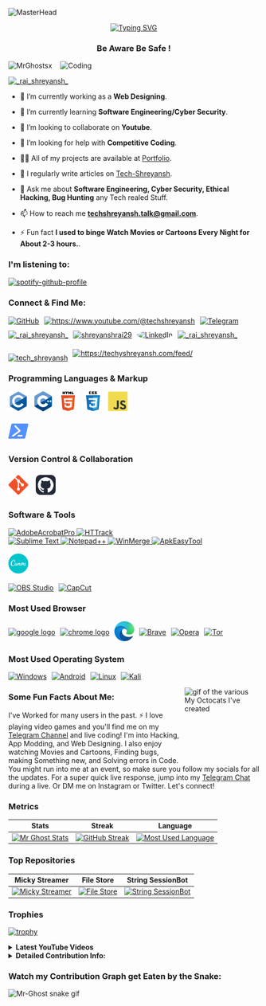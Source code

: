 ![MasterHead](https://cdn.jsdelivr.net/gh/MrGhostsx/MrGhostsx@main/Images/banner.png)
<div align="center">
<a href="https://git.io/typing-svg"><img src="https://readme-typing-svg.demolab.com?font=Fira+Code&pause=1000&center=true&vCenter=true&random=true&width=435&lines=Hii+There!+%F0%9F%91%8B;I'm++Mr+Ghost+%F0%9F%91%A8%E2%80%8D%F0%9F%92%BB" alt="Typing SVG" /></a>
</div>
<h3 align="center">Be Aware Be Safe !</h3>
<img align="right" alt="Coding" width="400" src="https://cdn.jsdelivr.net/gh/MrGhostsx/MrGhostsx@main/Images/Panda.gif">
<p align="left"> <img src="https://komarev.com/ghpvc/?username=MrGhostsx&label=Profile%20views&color=0e75b6&style=flat" alt="MrGhostsx" /> </p>

<p align="left"> <a href="https://twitter.com/_rai_shreyansh_" target="blank"><img src="https://img.shields.io/twitter/follow/_rai_shreyansh_?logo=twitter&style=for-the-badge" alt="_rai_shreyansh_" /></a> </p>

- 🔭 I’m currently working as a **Web Designing**.
  
- 🌱 I’m currently learning **Software Engineering/Cyber Security**.

- 👯 I’m looking to collaborate on **Youtube**.

- 🤝 I’m looking for help with **Competitive Coding**.

- 👨‍💻 All of my projects are available at [Portfolio](https://techyshreyansh.github.io/Resume/).

- 📝 I regularly write articles on [Tech-Shreyansh](micoguides.blogspot.com).

- 💬 Ask me about **Software Engineering, Cyber Security, Ethical Hacking, Bug Hunting** any Tech realed Stuff.

- 📫 How to reach me **techshreyansh.talk@gmail.com**.

- ⚡ Fun fact **I used to binge Watch Movies or Cartoons Every Night for About 2-3 hours.**.

### I'm listening to:

[![spotify-github-profile](https://spotify-github-profile.kittinanx.com/api/view?uid=31omun422jxwf3dbgmqv3rda4jn4&cover_image=true&theme=novatorem&show_offline=false&background_color=121212&interchange=true&bar_color=53b14f&bar_color_cover=false)](https://github.com/kittinan/spotify-github-profile)

<p align="left">
<h3>Connect & Find Me:</h3>
  <div style="display: flex; flex-wrap: wrap; gap: 10px; align-items: center;">
<a href="https://github.com/techyshreyansh" target="blank">
  <img align="center" src="https://raw.githubusercontent.com/rahuldkjain/github-profile-readme-generator/master/src/images/icons/Social/github.svg" alt="GitHub" height="30" width="40" /></a>
<a href="https://www.youtube.com/c/https://www.youtube.com/@techshreyansh" target="blank">
  <img align="center" src="https://raw.githubusercontent.com/rahuldkjain/github-profile-readme-generator/master/src/images/icons/Social/youtube.svg" alt="https://www.youtube.com/@techshreyansh" height="30" width="40" /></a>
<a href="https://t.me/Tech_Shreyansh2" target="blank">
  <img align="center" src="https://upload.wikimedia.org/wikipedia/commons/8/82/Telegram_logo.svg" alt="Telegram" height="30" width="40" /></a>
<a href="https://instagram.com/_rai_shreyansh_" target="blank">
  <img align="center" src="https://raw.githubusercontent.com/rahuldkjain/github-profile-readme-generator/master/src/images/icons/Social/instagram.svg" alt="_rai_shreyansh_" height="30" width="40" /></a>
<a href="https://fb.com/shreyanshrai29" target="blank">
  <img align="center" src="https://raw.githubusercontent.com/rahuldkjain/github-profile-readme-generator/master/src/images/icons/Social/facebook.svg" alt="shreyanshrai29" height="30" width="40" /></a>
<a href="https://www.linkedin.com/in/ritikrai01" target="blank">
  <img align="center" src="https://i.ibb.co/pyJhzT4/linkedin-256x256.png" alt="LinkedIn" height="30" width="30" style="border-radius: 50%;" /></a>
<a href="https://twitter.com/_rai_shreyansh_" target="blank">
  <img align="center" src="https://raw.githubusercontent.com/rahuldkjain/github-profile-readme-generator/master/src/images/icons/Social/twitter.svg" alt="_rai_shreyansh_" height="30" width="40" /></a>
<a href="https://codepen.io/tech_shreyansh" target="blank">
</br>
  <img align="center" src="https://raw.githubusercontent.com/rahuldkjain/github-profile-readme-generator/master/src/images/icons/Social/codepen.svg" alt="tech_shreyansh" height="30" width="40" /></a>
<a href="/https://techyshreyansh.com/feed/" target="blank">
  <img align="center" src="https://raw.githubusercontent.com/rahuldkjain/github-profile-readme-generator/master/src/images/icons/Social/rss.svg" alt="https://techyshreyansh.com/feed/" height="30" width="40" /></a>
</p>
  </div>

<p align="left">
    <h3>Programming Languages & Markup</h3>
    <div style="display: flex; flex-wrap: wrap; gap: 10px; align-items: center;">
      <a href="https://www.cprogramming.com/" target="_blank" rel="noreferrer">
          <img src="https://raw.githubusercontent.com/devicons/devicon/master/icons/c/c-original.svg" alt="C" width="40" height="40"/>
        </a>
       <a href="https://www.w3schools.com/cpp/" target="_blank" rel="noreferrer">
          <img src="https://raw.githubusercontent.com/devicons/devicon/master/icons/cplusplus/cplusplus-original.svg" alt="C++" width="40" height="40"/>
        </a>
      <a href="https://developer.mozilla.org/en-US/docs/Web/HTML" target="_blank" rel="noreferrer">
          <img src="https://raw.githubusercontent.com/devicons/devicon/master/icons/html5/html5-original-wordmark.svg" alt="HTML5" width="40" height="40"/>
        </a>
       <a href="https://developer.mozilla.org/en-US/docs/Web/CSS" target="_blank" rel="noreferrer">
          <img src="https://raw.githubusercontent.com/devicons/devicon/master/icons/css3/css3-original-wordmark.svg" alt="CSS3" width="40" height="40"/>
        </a>
      <a href="https://developer.mozilla.org/en-US/docs/Web/JavaScript" target="_blank" rel="noreferrer"> <img src="https://raw.githubusercontent.com/devicons/devicon/master/icons/javascript/javascript-original.svg" alt="javascript" width="40" height="40"/> </a>
    </div>
    <br/>
     <div style="display: flex; align-items: center; gap: 10px;">
        <!-- Shreyansh bahasa Markup -->
         <a href="https://www.powershell.org/" target="_blank" rel="noreferrer">
          <img src="https://raw.githubusercontent.com/devicons/devicon/master/icons/powershell/powershell-original.svg" alt="PowerShell" width="40" height="40"/>
        </a>
</div>
 <!--   <h3 style="font-weight: bold; text-decoration: underline;">Development Frameworks, Tools & Databases</h3>
    <!-- Web Frameworks and Tools -->
<!--     <h5>Web Frameworks and Tools</h5> -->
<!--    <div style="display: flex; align-items: center; gap: 10px;">
        <a href="https://getbootstrap.com/" target="_blank" rel="noreferrer">
            <img src="https://raw.githubusercontent.com/devicons/devicon/master/icons/bootstrap/bootstrap-original-wordmark.svg" alt="Bootstrap" width="40" height="40"/>
        </a>
        <a href="https://tailwindcss.com/" target="_blank" rel="noreferrer">
            <img src="https://www.vectorlogo.zone/logos/tailwindcss/tailwindcss-icon.svg" alt="Tailwind CSS" width="40" height="40"/>
        </a>
        <a href="https://laravel.com" target="_blank" rel="noreferrer">
            <img src="https://github.com/tandpfun/skill-icons/blob/main/icons/Laravel-Dark.svg" alt="Laravel" width="40" height="40"/>
        </a>
        <a href="https://nodejs.org/en" target="_blank" rel="noreferrer">
          <img src="https://github.com/tandpfun/skill-icons/blob/main/icons/NodeJS-Dark.svg" alt="nodejs" width="40" height="40" />
        </a>
    </div>
    <br/> -->
    <!-- Databases -->
<!--     <h5>Databases</h5> -->
 <!--   <div style="display: flex; align-items: center; gap: 10px;">
        <a href="https://www.mysql.com/" target="_blank" rel="noreferrer">
<!--             <img src="https://raw.githubusercontent.com/devicons/devicon/master/icons/mysql/mysql-original.svg" alt="MySQL" width="40" height="40"/> -->
     <!--       <img src="https://cdn4.iconfinder.com/data/icons/logos-3/181/MySQL-512.png" alt="MySQL" width="40" height="40"/>
        </a>
<!--         <a href="https://www.postgresql.org/" target="_blank" rel="noreferrer">
            <img src="https://raw.githubusercontent.com/devicons/devicon/master/icons/postgresql/postgresql-original.svg" alt="PostgreSQL" width="40" height="40"/>
        </a>
        <a href="https://www.mongodb.com/" target="_blank" rel="noreferrer">
            <img src="https://raw.githubusercontent.com/devicons/devicon/master/icons/mongodb/mongodb-original.svg" alt="MongoDB" width="40" height="40"/>
        </a>
        <a href="https://redis.io/" target="_blank" rel="noreferrer">
            <img src="https://raw.githubusercontent.com/devicons/devicon/master/icons/redis/redis-original.svg" alt="Redis" width="40" height="40"/>
        </a>
    </div> -->
    <!-- Mobile Development Tools -->
<!--     <h5>Mobile Development Frameworks & Tools</h5>
    <div style="display: flex; align-items: center; gap: 10px;">
        <a href="https://flutter.dev/" target="_blank" rel="noreferrer">
            <img src="https://cdn.icon-icons.com/icons2/2107/PNG/512/file_type_flutter_icon_130599.png" alt="Flutter" width="40" height="40"/>
        </a>
        <a href="https://reactnative.dev/" target="_blank" rel="noreferrer">
            <img src="https://reactnative.dev/img/header_logo.svg" alt="React Native" width="40" height="40"/>
        </a>
        <a href="https://developer.android.com/studio" target="_blank" rel="noreferrer">
            <img src="https://developer.android.com/images/brand/Android_Robot.png" alt="Android Studio" width="40" height="40"/>
        </a>
        <a href="https://developer.apple.com/xcode/" target="_blank" rel="noreferrer">
            <img src="https://developer.apple.com/assets/elements/icons/xcode/xcode-128x128.png" alt="Xcode" width="40" height="40"/>
        </a>
    </div> -->
<!--    <h3>Data Science, Machine Learning, & Visualization Tools</h3>
    <div style="display: flex; flex-wrap: wrap; gap: 10px; align-items: center;">
        <a href="https://pandas.pydata.org/" target="_blank" rel="noreferrer">
            <img src="https://raw.githubusercontent.com/devicons/devicon/master/icons/pandas/pandas-original.svg" alt="pandas" width="40" height="40"/>
        </a>
        <a href="https://numpy.org/" target="_blank" rel="noreferrer">
            <img src="https://raw.githubusercontent.com/devicons/devicon/master/icons/numpy/numpy-original.svg" alt="numpy" width="40" height="40"/>
        </a>
        <a href="https://www.tensorflow.org/" target="_blank" rel="noreferrer">
            <img src="https://raw.githubusercontent.com/devicons/devicon/master/icons/tensorflow/tensorflow-original.svg" alt="tensorflow" width="40" height="40"/>
        </a>
        <a href="https://seaborn.pydata.org/" target="_blank" rel="noreferrer">
            <img src="https://seaborn.pydata.org/_images/logo-mark-lightbg.svg" alt="seaborn" width="40" height="40"/>
        </a>
        <a href="https://scikit-learn.org/" target="_blank" rel="noreferrer">
            <img src="https://upload.wikimedia.org/wikipedia/commons/0/05/Scikit_learn_logo_small.svg" alt="scikit_learn" width="40" height="40"/>
        </a>
        <a href="https://matplotlib.org/" target="_blank" rel="noreferrer">
            <img src="https://raw.githubusercontent.com/devicons/devicon/master/icons/matplotlib/matplotlib-original.svg" alt="matplotlib" width="40" height="40"/>
        </a> -->
<!--         <a href="https://flask.palletsprojects.com/" target="_blank" rel="noreferrer"> 
            <img src="https://www.vectorlogo.zone/logos/pocoo_flask/pocoo_flask-icon.svg" alt="flask" width="40" height="40"/> 
        </a> -->
<!--         <a href="https://pytorch.org/" target="_blank" rel="noreferrer">
            <img src="https://raw.githubusercontent.com/devicons/devicon/master/icons/pytorch/pytorch-original.svg" alt="pytorch" width="40" height="40"/>
        </a> -->
<!--         <a target="_blank" href="https://www.vectorlogo.zone/logos/opencv/opencv-icon.svg" style="display: inline-block;">
            <img src="https://www.vectorlogo.zone/logos/opencv/opencv-icon.svg" alt="opencv" width="40" height="40" />
        </a> 
    </div>
<!--     <br/> 
    <div style="display: flex; align-items: center; gap: 10px;">
<!--         <a href="https://scrapy.org/" target="_blank" rel="noreferrer">
            <img src="https://scrapy.org/img/scrapylogo.png" alt="Scrapy" width="125" height="40"/>
        </a> -->
<!--         <a href="https://www.crummy.com/software/BeautifulSoup/bs4/doc/" target="_blank" rel="noreferrer">
           <img src="https://scrapingant.com/blog/img/blog/beautifulsoup-logo.png" alt="Beautiful Soup" width="40" height="40"/> 
            <img src="https://cdn.analyticsvidhya.com/wp-content/uploads/2020/03/ws3.png" alt="Beautiful Soup" width="80" height="40"/>
        </a> -->
<!--         <a href="https://requests.readthedocs.io/en/master/" target="_blank" rel="noreferrer">
            <img src="https://www.pngkit.com/png/full/70-701671_requests-python-logo-python-requests-logo.png" alt="Requests" width="40" height="40"/>
            <img src="https://www.nicepng.com/png/full/70-702215_python-logo-png.png" alt="Requests" width="25" height="40"/>
        </a> -->
<!--         <a href="https://www.selenium.dev/" target="_blank" rel="noreferrer">
            <img src="https://www.selenium.dev/images/selenium_logo_square_green.png" alt="Selenium" width="40" height="40"/>
        </a> -->
    </div>
    <h3>Version Control & Collaboration</h3>
    <div style="display: flex; align-items: center; gap: 10px;">
        <a href="https://git-scm.com/" target="_blank" rel="noreferrer">
            <img src="https://raw.githubusercontent.com/devicons/devicon/master/icons/git/git-original.svg" alt="Git" width="40" height="40" />
        </a>
        <a href="https://github.com/" target="_blank" rel="noreferrer" >
            <img src="https://github.com/tandpfun/skill-icons/blob/main/icons/Github-Dark.svg" alt="GitHub" width="40" height="40" style="background-color: #ffffff; padding: 5px; border-radius: 5px;"/>
        </a>
    </div>
     <h3>Software & Tools</h3>
    <!-- Data Visualization Tools -->
       <a href="https://www.adobe.com/acrobat/acrobat-pro.html" target="_blank" rel="noreferrer">
            <img src="https://cdn.jsdelivr.net/gh/MrGhostsx/MrGhostsx@main/Images/free-adobe-acrobat-pro-icon-down.png" alt="AdobeAcrobatPro" width="40" height="40"/>
        </a>
        <a href="https://www.httrack.com/page/2/en/index.html" target="_blank" rel="noreferrer">
            <img src="https://cdn.jsdelivr.net/gh/MrGhostsx/MrGhostsx@main/Images/httrack-website-copier-logo.png" alt="HTTrack" width="40" height="40"/>
        </a>
    </div>
    <br/>
    <!-- Development Tools -->
<!--     <h5>Development Tools</h5> -->
        <a href="https://www.sublimetext.com/" target="_blank" rel="noreferrer">
            <img src="https://freepngimg.com/icon/download/search/9070-sublime-text.png" alt="Sublime Text" width="40" height="40"/>
        </a> 
        <a href="https://notepad-plus-plus.org/" target="_blank" rel="noreferrer">
            <img src="https://notepad-plus-plus.org/images/logo.svg" alt="Notepad++" width="40" height="40"/>
        </a> 
        <a href="https://winmerge.org/?lang=en" target="_blank" rel="noreferrer">
            <img src="https://cdn.jsdelivr.net/gh/MrGhostsx/MrGhostsx@main/Images/WinMerge1.png" alt="WinMerge" width="40" height="40"/>
        </a> 
         <a href="https://xdaforums.com/t/closed-discontinued-windows-apk-easy-tool-v1-60-2022-06-23.3333960/" target="_blank" rel="noreferrer">
            <img src="https://cdn.jsdelivr.net/gh/MrGhostsx/MrGhostsx@main/Images/apk-easy-tool.png" alt="ApkEasyTool" width="40" height="40"/>
        </a> 
    </div>
    <br/>
   <!-- <div style="display: flex; align-items: center; gap: 10px;">
        <a href="https://laragon.org/" target="_blank" rel="noreferrer">
            <img src="https://user-images.githubusercontent.com/176/211701214-b1635bd3-0fa2-477f-9578-54e506dc7d08.png" alt="Laragon" width="40" height="40"/>
        </a> -->
    </div>
    <br/>
    <!-- Design Tools -->
<!--     <h5>Design Tools</h5> -->
    <div style="display: flex; align-items: center; gap: 10px;">
        <a href="https://www.canva.com/" target="_blank" rel="noreferrer">
            <img src="https://raw.githubusercontent.com/devicons/devicon/master/icons/canva/canva-original.svg" alt="Canva" width="40" height="40"/>
        </a>
    </div>
    <!-- Streaming Tools -->
    <br/>
<!--     <h5>Streaming Tools</h5> -->
    <div style="display: flex; align-items: center; gap: 10px;">
        <a href="https://obsproject.com/" target="_blank" rel="noreferrer">
            <img src="https://iconape.com/wp-content/png_logo_vector/obs-studio-logo.png" alt="OBS Studio" width="40" height="40"/>
        </a>
        <a href="https://www.capcut.com/" target="_blank" rel="noreferrer">
            <img src="https://freelogopng.com/images/all_img/1664284836cap-cut-logo-png.png" alt="CapCut" width="40" height="40"/>
        </a>
    </div>
    
  <h3>Most Used Browser</h3>
     <div style="display: flex; flex-wrap: wrap; gap: 10px; align-items: center;">
        <a href="https://www.google.com/" target="_blank" rel="noreferrer">
            <img src="https://cdn.jsdelivr.net/gh/devicons/devicon/icons/google/google-original.svg" height="40" alt="google logo"  />
        </a>
        <a href="https://www.google.com/chrome/" target="_blank" rel="noreferrer">
            <img src="https://cdn.jsdelivr.net/gh/devicons/devicon/icons/chrome/chrome-original.svg" height="40" alt="chrome logo"  />
        </a>
        <a href="https://www.microsoft.com/en-us/edge" target="_blank" rel="noreferrer">
            <img src="https://raw.githubusercontent.com/alrra/browser-logos/main/src/edge/edge.svg" alt="Edge" width="40" height="40"/>
        </a>
        <a href="https://www.brave.com/" target="_blank" rel="noreferrer">
            <img src="https://cdn.simpleicons.org/Brave/Brave-Original.svg" alt="Brave" width="40" height="40"/>
        </a>
               <a href="https://www.brave.com/" target="_blank" rel="noreferrer">
            <img src="https://cdn.jsdelivr.net/gh/MrGhostsx/MrGhostsx@refs/heads/main/Images/opera-icon.svg" alt="Opera" width="40" height="40"/>
        </a>
               <a href="https://www.brave.com/" target="_blank" rel="noreferrer">
            <img src="https://cdn.jsdelivr.net/gh/MrGhostsx/MrGhostsx@refs/heads/main/Images/tor-browser-icon.svg" alt="Tor" width="40" height="40"/>
        </a>
     </div>
     <h3>Most Used Operating System</h3>
    <div style="display: flex; align-items: center; gap: 10px;">
        <a href="https://www.microsoft.com/windows" target="_blank" rel="noreferrer">
            <img src="https://cdn.jsdelivr.net/gh/devicons/devicon/icons/windows8/windows8-original.svg" alt="Windows" width="40" height="40"/>
        </a>
        <a href="https://www.android.com/" target="_blank" rel="noreferrer">
            <img src="https://cdn.jsdelivr.net/gh/devicons/devicon/icons/android/android-original.svg" alt="Android" width="40" height="40"/>
        </a>
        <a href="https://www.linux.org/" target="_blank" rel="noreferrer">
            <img src="https://cdn.jsdelivr.net/gh/MrGhostsx/MrGhostsx@refs/heads/main/Images/linux-svgrepo-com.svg" alt="Linux" width="40" height="40"/>
        </a>
       <a href="https://www.kali.org/" target="_blank" rel="noreferrer">
            <img src="https://cdn.jsdelivr.net/gh/MrGhostsx/MrGhostsx@refs/heads/main/Images/kalilinux-svgrepo-com.svg" alt="Kali" width="40" height="40"/>
        </a>
    </div>
</p>

<img align="right" width="150" height="150" src="https://cdn.jsdelivr.net/gh/MrGhostsx/MrGhostsx@main/Images/My-OctocatsShortest.gif" alt="gif of the various My Octocats I've created"></a>
### Some Fun Facts About Me:
I've Worked for many users in the past. ⚡ I love playing video games and you'll find me on my [Telegram Channel](http://telegram.me/Tech_Shreyansh1) and live coding! I'm into Hacking, App Modding, and Web Designing. I also enjoy watching Movies and Cartoons, Finding bugs, making Something new, and Solving errors in Code. You might run into me at an event, so make sure you follow my socials for all the updates. For a super quick live response, jump into my [Telegram Chat](http://telegram.me/Tech_Shreyansh2) during a live. Or DM me on Instagram or Twitter. Let's connect!

### Metrics
| Stats | Streak | Language |
|--------|--------|--------|
| [![Mr Ghost Stats](https://github-readme-stats.vercel.app/api?username=MrGhostsx&show_icons=true&locale=en)](https://github.com/MrGhostsx) | [![GitHub Streak](https://github-readme-streak-stats.herokuapp.com/?user=MrGhostsx&)](https://git.io/streak-stats) | [![Most Used Language](https://github-readme-stats.vercel.app/api/top-langs/?username=MrGhostsx&layout=compact&theme=buefy&hide_border=true)](https://github.com/MrGhostsx/github-readme-stats) |

### Top Repositories
| Micky Streamer | File Store | String SessionBot |
|--------|--------|--------|
| [![Micky Streamer](https://github-readme-stats.vercel.app/api/pin/?username=MrGhostsx&repo=Micky-Streamer-Bot-2.0)](https://github.com/MrGhostsx/Micky-Streamer-Bot-2.0) | [![File Store](https://github-readme-stats.vercel.app/api/pin/?username=MrGhostsx&repo=FileStore)](https://github.com/MrGhostsx/FileStore) | [![String SessionBot](https://github-readme-stats.vercel.app/api/pin/?username=techyshreyansh&repo=STRING-SESSION)](https://github.com/techyshreyansh/STRING-SESSION) |

### Trophies
[![trophy](https://github-profile-trophy.vercel.app/?username=MrGhostsx&no-bg=true&no-frame=true)](https://github.com/ryo-ma/github-profile-trophy)

<details> 
  <summary><b>Latest YouTube Videos</b></summary>
<!-- YouTube Cards - https://github.com/DenverCoder1/github-readme-youtube-cards -->
  
 <!-- BEGIN YOUTUBE-CARDS -->
[![Buy Cheap Domain Name | Buy .com Domain at Cheap Price | Hindi 2025](https://ytcards.demolab.com/?id=Zb6VGx8kGLs&title=Buy+Cheap+Domain+Name+%7C+Buy+.com+Domain+at+Cheap+Price+%7C+Hindi+2025&lang=en&timestamp=1737519186&background_color=%230d1117&title_color=%23ffffff&stats_color=%23dedede&max_title_lines=1&width=250&border_radius=5 "Buy Cheap Domain Name | Buy .com Domain at Cheap Price | Hindi 2025")](https://www.youtube.com/watch?v=Zb6VGx8kGLs)
[![5G only setting for android || 5G se bar bar 4G network problem | 5g to 4g switch problem || NR Only](https://ytcards.demolab.com/?id=XMM4HIeQ4Ao&title=5G+only+setting+for+android+%7C%7C+5G+se+bar+bar+4G+network+problem+%7C+5g+to+4g+switch+problem+%7C%7C+NR+Only&lang=en&timestamp=1729600886&background_color=%230d1117&title_color=%23ffffff&stats_color=%23dedede&max_title_lines=1&width=250&border_radius=5 "5G only setting for android || 5G se bar bar 4G network problem | 5g to 4g switch problem || NR Only")](https://www.youtube.com/watch?v=XMM4HIeQ4Ao)
[![Abha Phr Address Change Kaise Kare || How do I Change My Phr Address || Abha Phr](https://ytcards.demolab.com/?id=3glSlkZRXIQ&title=Abha+Phr+Address+Change+Kaise+Kare+%7C%7C+How+do+I+Change+My+Phr+Address+%7C%7C+Abha+Phr&lang=en&timestamp=1728273602&background_color=%230d1117&title_color=%23ffffff&stats_color=%23dedede&max_title_lines=1&width=250&border_radius=5 "Abha Phr Address Change Kaise Kare || How do I Change My Phr Address || Abha Phr")](https://www.youtube.com/watch?v=3glSlkZRXIQ)
[![How To  [Deploy] Telegram Moon Userbot to Koyeb](https://ytcards.demolab.com/?id=AmlFBZ26tY4&title=How+To++%5BDeploy%5D+Telegram+Moon+Userbot+to+Koyeb&lang=en&timestamp=1727439186&background_color=%230d1117&title_color=%23ffffff&stats_color=%23dedede&max_title_lines=1&width=250&border_radius=5 "How To  [Deploy] Telegram Moon Userbot to Koyeb")](https://www.youtube.com/watch?v=AmlFBZ26tY4)
[![How to Block YouTube ads for Free || 2024](https://ytcards.demolab.com/?id=q8vB5Jb8b8I&title=How+to+Block+YouTube+ads+for+Free+%7C%7C+2024&lang=en&timestamp=1726399672&background_color=%230d1117&title_color=%23ffffff&stats_color=%23dedede&max_title_lines=1&width=250&border_radius=5 "How to Block YouTube ads for Free || 2024")](https://www.youtube.com/watch?v=q8vB5Jb8b8I)
[![Free GPL Themes and Plugins for All | GET GPL Plugins For FREE 2024](https://ytcards.demolab.com/?id=vNUgJmzbXao&title=Free+GPL+Themes+and+Plugins+for+All+%7C+GET+GPL+Plugins+For+FREE+2024&lang=en&timestamp=1725553346&background_color=%230d1117&title_color=%23ffffff&stats_color=%23dedede&max_title_lines=1&width=250&border_radius=5 "Free GPL Themes and Plugins for All | GET GPL Plugins For FREE 2024")](https://www.youtube.com/watch?v=vNUgJmzbXao)
<!-- END YOUTUBE-CARDS -->

</details>

<details>
    <summary><b>Detailed Contribution Info:</b></summary>
<tr>
  <td>
    <img src="https://cdn.jsdelivr.net/gh/MrGhostsx/MrGhostsx@refs/heads/main/github-metrics.svg" alt="Metrics" width="100%">
  </td>
</tr>
</details>


### Watch my Contribution Graph get Eaten by the Snake:
<!-- platane/snk works, it just puts it on a new branch -->
![Mr-Ghost snake gif](https://cdn.jsdelivr.net/gh/MrGhostsx/MrGhostsx@main/Images/github-snake.svg)


<!---
TechShreyansh/TechShreyansh is a ✨ special ✨ repository because its `README.md` (this file) appears on your GitHub profile.
You can click the Preview link to take a look at your changes.
--->
